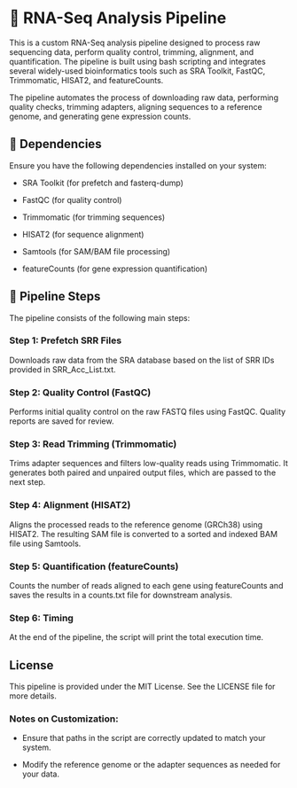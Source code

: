 # 🧬 RNA-Seq Analysis Pipeline


This is a custom RNA-Seq analysis pipeline designed to process raw sequencing data, perform quality control, trimming, alignment, and quantification. The pipeline is built using bash scripting and integrates several widely-used bioinformatics tools such as SRA Toolkit, FastQC, Trimmomatic, HISAT2, and featureCounts.

The pipeline automates the process of downloading raw data, performing quality checks, trimming adapters, aligning sequences to a reference genome, and generating gene expression counts.


## 🧰 Dependencies
Ensure you have the following dependencies installed on your system:

- SRA Toolkit (for prefetch and fasterq-dump)

- FastQC (for quality control)

- Trimmomatic (for trimming sequences)

- HISAT2 (for sequence alignment)

- Samtools (for SAM/BAM file processing)

- featureCounts (for gene expression quantification)


## 🔁 Pipeline Steps
The pipeline consists of the following main steps:

### Step 1: Prefetch SRR Files
Downloads raw data from the SRA database based on the list of SRR IDs provided in SRR_Acc_List.txt.

### Step 2: Quality Control (FastQC)
Performs initial quality control on the raw FASTQ files using FastQC. Quality reports are saved for review.

### Step 3: Read Trimming (Trimmomatic)
Trims adapter sequences and filters low-quality reads using Trimmomatic. It generates both paired and unpaired output files, which are passed to the next step.

### Step 4: Alignment (HISAT2)
Aligns the processed reads to the reference genome (GRCh38) using HISAT2. The resulting SAM file is converted to a sorted and indexed BAM file using Samtools.

### Step 5: Quantification (featureCounts)
Counts the number of reads aligned to each gene using featureCounts and saves the results in a counts.txt file for downstream analysis.

### Step 6: Timing
At the end of the pipeline, the script will print the total execution time.


## License
This pipeline is provided under the MIT License. See the LICENSE file for more details.

### Notes on Customization:
- Ensure that paths in the script are correctly updated to match your system.

- Modify the reference genome or the adapter sequences as needed for your data.

